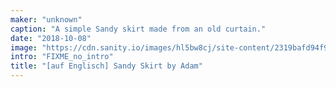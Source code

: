 ```yaml
---
maker: "unknown"
caption: "A simple Sandy skirt made from an old curtain."
date: "2018-10-08"
image: "https://cdn.sanity.io/images/hl5bw8cj/site-content/2319bafd94f986504f6ee2e4916d548b2ab1c323-1125x2000.jpg"
intro: "FIXME_no_intro"
title: "[auf Englisch] Sandy Skirt by Adam"
---
```




